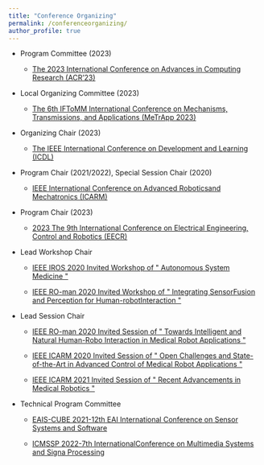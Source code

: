 ```yaml
---
title: "Conference Organizing"
permalink: /conferenceorganizing/
author_profile: true
---
```




* Program Committee (2023)

   * [The 2023 International Conference on Advances in Computing Research (ACR’23)](https://easychair.org/cfp/ACR23)

* Local Organizing Committee (2023)

   * [The 6th IFToMM International Conference on Mechanisms, Transmissions, and Applications
(MeTrApp 2023)](https://metrapp2023.sciencesconf.org/)

* Organizing Chair (2023)

   * [The IEEE International Conference on Development and Learning (ICDL)](https://icdl2022.qmul.ac.uk/)

* Program Chair (2021/2022), Special Session Chair (2020)

   * [IEEE International Conference on Advanced Roboticsand Mechatronics (ICARM)](http://www.ieee-arm.org/)

*  Program Chair (2023)

   * [2023 The 9th International Conference on Electrical Engineering, Control and Robotics (EECR) ](http://www.eecr.org/)
  
* Lead Workshop Chair

   * [IEEE IROS 2020 Invited Workshop of " Autonomous System Medicine "](https://sites.google.com/view/iros2020medicine/%E9%A6%96%E9%A1%B5)

   * [IEEE RO-man 2020 Invited Workshop of " Integrating SensorFusion and Perception for Human-robotInteraction "](https://innovate.ieee.org/?lt=LG_AD_Google_LM_Adwords_Brand_SEM&gclid=EAIaIQobChMI6oeBuZml-AIV7D6tBh10pA5TEAMYASAAEgLspfD_BwE)

* Lead Session Chair

   * [IEEE RO-man 2020 Invited Session of " Towards Intelligent and Natural Human-Robo Interaction in Medical Robot Applications "](https://www.ieee-ras.org/about-ras/ras-calendar/event/1851-ro-man-2020-international-symposium-on-robot-and-human-interactive-communication)

   * [IEEE ICARM 2020 Invited Session of " Open Challenges and State-of-the-Art in Advanced Control of Medical Robot Applications "](http://www.ieee-arm.org/icarm2020/index.php/contribute/invited-sessions/)

   * [IEEE ICARM 2021 Invited Session of " Recent Advancements in Medical Robotics "](https://www.ieee-ras.org/about-ras/ras-calendar/event/1995-icarm-2021)

* Technical Program Committee

   * [EAIS-CUBE 2021-12th EAI International Conference on Sensor Systems and Software](https://s-cubeconference.eai-conferences.org/2021/)

   * [ICMSSP 2022-7th InternationalConference on Multimedia Systems and Signa Processing](https://2022.ieeeicassp.org/)

